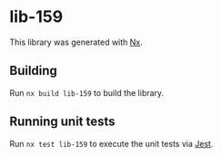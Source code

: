 # lib-159

This library was generated with [Nx](https://nx.dev).

## Building

Run `nx build lib-159` to build the library.

## Running unit tests

Run `nx test lib-159` to execute the unit tests via [Jest](https://jestjs.io).
